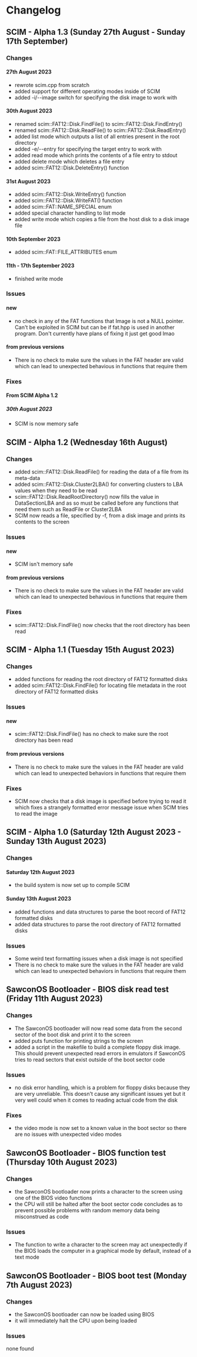 # Changelog

## SCIM - Alpha 1.3 (Sunday 27th August - Sunday 17th September)

### Changes
#### 27th August 2023
- rewrote scim.cpp from scratch
- added support for different operating modes inside of SCIM
- added -i/--image switch for specifying the disk image to work with
#### 30th August 2023
- renamed scim::FAT12::Disk.FindFile() to scim::FAT12::Disk.FindEntry()
- renamed scim::FAT12::Disk.ReadFile() to scim::FAT12::Disk.ReadEntry()
- added list mode which outputs a list of all entries present in the root directory
- added -e/--entry for specifying the target entry to work with
- added read mode which prints the contents of a file entry to stdout
- added delete mode which deletes a file entry
- added scim::FAT12::Disk.DeleteEntry() function
#### 31st August 2023
- added scim::FAT12::Disk.WriteEntry() function
- added scim::FAT12::Disk.WriteFAT() function
- added scim::FAT::NAME_SPECIAL enum
- added special character handling to list mode
- added write mode which copies a file from the host disk to a disk image file
#### 10th September 2023
- added scim::FAT::FILE_ATTRIBUTES enum
#### 11th - 17th September 2023
- finished write mode

### Issues
#### new
- no check in any of the FAT functions that Image is not a NULL pointer. Can't be exploited in SCIM but can be if fat.hpp is used in another program. Don't currently have plans of fixing it just get good lmao
#### from previous versions
- There is no check to make sure the values in the FAT header are valid which can lead to unexpected behavious in functions that require them

### Fixes
#### From SCIM Alpha 1.2
##### 30th August 2023
- SCIM is now memory safe

## SCIM - Alpha 1.2 (Wednesday 16th August)

### Changes
- added scim::FAT12::Disk.ReadFile() for reading the data of a file from its meta-data
- added scim::FAT12::Disk.Cluster2LBA() for converting clusters to LBA values when they need to be read
- scim::FAT12::Disk.ReadRootDirectory() now fills the value in DataSectionLBA and as so must be called before any functions that need them such as ReadFile or Cluster2LBA
- SCIM now reads a file, specified by -f, from a disk image and prints its contents to the screen

### Issues
#### new
- SCIM isn't memory safe
#### from previous versions
- There is no check to make sure the values in the FAT header are valid which can lead to unexpected behavious in functions that require them

### Fixes
- scim::FAT12::Disk.FindFile() now checks that the root directory has been read

## SCIM - Alpha 1.1 (Tuesday 15th August 2023)

### Changes
- added functions for reading the root directory of FAT12 formatted disks
- added scim::FAT12::Disk.FindFile() for locating file metadata in the root directory of FAT12 formatted disks

### Issues
#### new
- scim::FAT12::Disk.FindFile() has no check to make sure the root directory has been read
#### from previous versions
- There is no check to make sure the values in the FAT header are valid which can lead to unexpected behaviors in functions that require them

### Fixes
- SCIM now checks that a disk image is specified before trying to read it which fixes a strangely formatted error message issue when SCIM tries to read the image

## SCIM - Alpha 1.0 (Saturday 12th August 2023 - Sunday 13th August 2023)

### Changes
#### Saturday 12th August 2023
- the build system is now set up to compile SCIM
#### Sunday 13th August 2023
- added functions and data structures to parse the boot record of FAT12 formatted disks
- added data structures to parse the root directory of FAT12 formatted disks

### Issues
- Some weird text formatting issues when a disk image is not specified
- There is no check to make sure the values in the FAT header are valid which can lead to unexpected behaviors in functions that require them

## SawconOS Bootloader - BIOS disk read test (Friday 11th August 2023)

### Changes
- The SawconOS bootloader will now read some data from the second sector of the boot disk and print it to the screen
- added puts function for printing strings to the screen
- added a script in the makefile to build a complete floppy disk image. This should prevent unexpected read errors in emulators if SawconOS tries to read sectors that exist outside of the boot sector code

### Issues
- no disk error handling, which is a problem for floppy disks because they are very unreliable. This doesn't cause any significant issues yet but it very well could when it comes to reading actual code from the disk

### Fixes
- the video mode is now set to a known value in the boot sector so there are no issues with unexpected video modes

## SawconOS Bootloader - BIOS function test (Thursday 10th August 2023)

### Changes
- the SawconOS bootloader now prints a character to the screen using one of the BIOS video functions
- the CPU will still be halted after the boot sector code concludes as to prevent possible problems with random memory data being misconstrued as code

### Issues
- The function to write a character to the screen may act unexpectedly if the BIOS loads the computer in a graphical mode by default, instead of a text mode

## SawconOS Bootloader - BIOS boot test (Monday 7th August 2023)

### Changes
- the SawconOS bootloader can now be loaded using BIOS
- it will immediately halt the CPU upon being loaded

### Issues
none found
